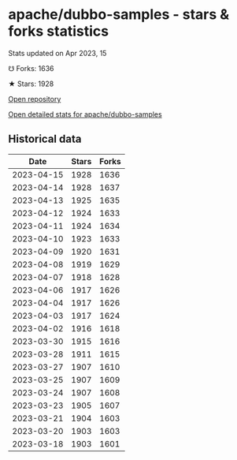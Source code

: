 # apache/dubbo-samples - stars & forks statistics

Stats updated on Apr 2023, 15

☋ Forks: 1636

★ Stars: 1928

[Open repository](https://github.com/apache/dubbo-samples)

[Open detailed stats for apache/dubbo-samples](https://reviewgithub.com/rep/apache/dubbo-samples)

## Historical data
| Date | Stars | Forks |
|------|-------|-------|
| 2023-04-15 | 1928 | 1636 | 
| 2023-04-14 | 1928 | 1637 | 
| 2023-04-13 | 1925 | 1635 | 
| 2023-04-12 | 1924 | 1633 | 
| 2023-04-11 | 1924 | 1634 | 
| 2023-04-10 | 1923 | 1633 | 
| 2023-04-09 | 1920 | 1631 | 
| 2023-04-08 | 1919 | 1629 | 
| 2023-04-07 | 1918 | 1628 | 
| 2023-04-06 | 1917 | 1626 | 
| 2023-04-04 | 1917 | 1626 | 
| 2023-04-03 | 1917 | 1624 | 
| 2023-04-02 | 1916 | 1618 | 
| 2023-03-30 | 1915 | 1616 | 
| 2023-03-28 | 1911 | 1615 | 
| 2023-03-27 | 1907 | 1610 | 
| 2023-03-25 | 1907 | 1609 | 
| 2023-03-24 | 1907 | 1608 | 
| 2023-03-23 | 1905 | 1607 | 
| 2023-03-21 | 1904 | 1603 | 
| 2023-03-20 | 1903 | 1603 | 
| 2023-03-18 | 1903 | 1601 | 


